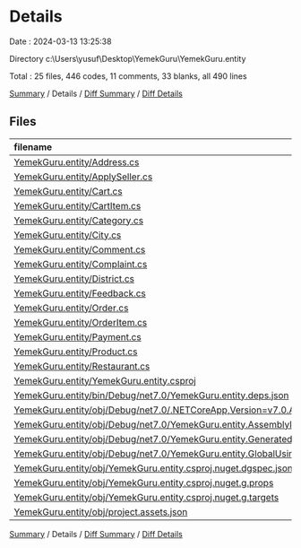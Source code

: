 # Details

Date : 2024-03-13 13:25:38

Directory c:\\Users\\yusuf\\Desktop\\YemekGuru\\YemekGuru.entity

Total : 25 files,  446 codes, 11 comments, 33 blanks, all 490 lines

[Summary](results.md) / Details / [Diff Summary](diff.md) / [Diff Details](diff-details.md)

## Files
| filename | language | code | comment | blank | total |
| :--- | :--- | ---: | ---: | ---: | ---: |
| [YemekGuru.entity/Address.cs](/YemekGuru.entity/Address.cs) | C# | 12 | 0 | 2 | 14 |
| [YemekGuru.entity/ApplySeller.cs](/YemekGuru.entity/ApplySeller.cs) | C# | 25 | 0 | 2 | 27 |
| [YemekGuru.entity/Cart.cs](/YemekGuru.entity/Cart.cs) | C# | 9 | 0 | 1 | 10 |
| [YemekGuru.entity/CartItem.cs](/YemekGuru.entity/CartItem.cs) | C# | 11 | 0 | 2 | 13 |
| [YemekGuru.entity/Category.cs](/YemekGuru.entity/Category.cs) | C# | 10 | 0 | 1 | 11 |
| [YemekGuru.entity/City.cs](/YemekGuru.entity/City.cs) | C# | 7 | 0 | 1 | 8 |
| [YemekGuru.entity/Comment.cs](/YemekGuru.entity/Comment.cs) | C# | 15 | 0 | 1 | 16 |
| [YemekGuru.entity/Complaint.cs](/YemekGuru.entity/Complaint.cs) | C# | 13 | 0 | 1 | 14 |
| [YemekGuru.entity/District.cs](/YemekGuru.entity/District.cs) | C# | 8 | 0 | 1 | 9 |
| [YemekGuru.entity/Feedback.cs](/YemekGuru.entity/Feedback.cs) | C# | 10 | 0 | 2 | 12 |
| [YemekGuru.entity/Order.cs](/YemekGuru.entity/Order.cs) | C# | 23 | 0 | 2 | 25 |
| [YemekGuru.entity/OrderItem.cs](/YemekGuru.entity/OrderItem.cs) | C# | 13 | 0 | 1 | 14 |
| [YemekGuru.entity/Payment.cs](/YemekGuru.entity/Payment.cs) | C# | 15 | 0 | 1 | 16 |
| [YemekGuru.entity/Product.cs](/YemekGuru.entity/Product.cs) | C# | 19 | 0 | 2 | 21 |
| [YemekGuru.entity/Restaurant.cs](/YemekGuru.entity/Restaurant.cs) | C# | 24 | 0 | 3 | 27 |
| [YemekGuru.entity/YemekGuru.entity.csproj](/YemekGuru.entity/YemekGuru.entity.csproj) | XML | 7 | 0 | 2 | 9 |
| [YemekGuru.entity/bin/Debug/net7.0/YemekGuru.entity.deps.json](/YemekGuru.entity/bin/Debug/net7.0/YemekGuru.entity.deps.json) | JSON | 23 | 0 | 0 | 23 |
| [YemekGuru.entity/obj/Debug/net7.0/.NETCoreApp,Version=v7.0.AssemblyAttributes.cs](/YemekGuru.entity/obj/Debug/net7.0/.NETCoreApp,Version=v7.0.AssemblyAttributes.cs) | C# | 3 | 1 | 1 | 5 |
| [YemekGuru.entity/obj/Debug/net7.0/YemekGuru.entity.AssemblyInfo.cs](/YemekGuru.entity/obj/Debug/net7.0/YemekGuru.entity.AssemblyInfo.cs) | C# | 9 | 9 | 5 | 23 |
| [YemekGuru.entity/obj/Debug/net7.0/YemekGuru.entity.GeneratedMSBuildEditorConfig.editorconfig](/YemekGuru.entity/obj/Debug/net7.0/YemekGuru.entity.GeneratedMSBuildEditorConfig.editorconfig) | Properties | 13 | 0 | 1 | 14 |
| [YemekGuru.entity/obj/Debug/net7.0/YemekGuru.entity.GlobalUsings.g.cs](/YemekGuru.entity/obj/Debug/net7.0/YemekGuru.entity.GlobalUsings.g.cs) | C# | 7 | 1 | 1 | 9 |
| [YemekGuru.entity/obj/YemekGuru.entity.csproj.nuget.dgspec.json](/YemekGuru.entity/obj/YemekGuru.entity.csproj.nuget.dgspec.json) | JSON | 73 | 0 | 0 | 73 |
| [YemekGuru.entity/obj/YemekGuru.entity.csproj.nuget.g.props](/YemekGuru.entity/obj/YemekGuru.entity.csproj.nuget.g.props) | XML | 16 | 0 | 0 | 16 |
| [YemekGuru.entity/obj/YemekGuru.entity.csproj.nuget.g.targets](/YemekGuru.entity/obj/YemekGuru.entity.csproj.nuget.g.targets) | XML | 2 | 0 | 0 | 2 |
| [YemekGuru.entity/obj/project.assets.json](/YemekGuru.entity/obj/project.assets.json) | JSON | 79 | 0 | 0 | 79 |

[Summary](results.md) / Details / [Diff Summary](diff.md) / [Diff Details](diff-details.md)
